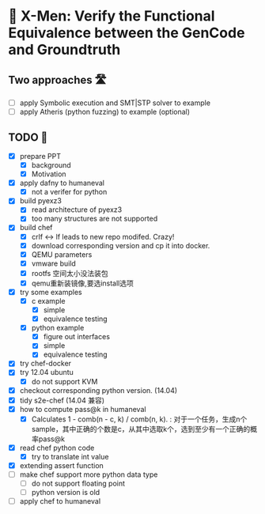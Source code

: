 # 🤖 X-Men: Verify the Functional Equivalence between the GenCode and Groundtruth
## Two approaches 🛣️
- [ ] apply Symbolic execution and SMT|STP solver to example
- [ ] apply Atheris (python fuzzing) to example (optional)
## TODO 📃
- [x] prepare PPT
  - [x] background
  - [x] Motivation
- [x] apply dafny to humaneval
  - [x] not a verifer for python
- [x] build pyexz3
  - [x] read architecture of pyexz3
  - [x] too many structures are not supported
- [x] build chef
  - [x] crlf <-> lf leads to new repo modifed. Crazy!
  - [x] download corresponding version and cp it into docker.
  - [x] QEMU parameters
  - [x] vmware build
  - [x] rootfs 空间太小没法装包
  - [x] qemu重新装镜像,要选install选项
- [x] try some examples
  - [x] c example
    - [x] simple
    - [x] equivalence testing
  - [x] python example
    - [x] figure out interfaces
    - [x] simple
    - [x] equivalence testing
- [x] try chef-docker
- [x] try 12.04 ubuntu
  - [x] do not support KVM
- [x] checkout corresponding python version. (14.04)
- [x] tidy s2e-chef (14.04 兼容)
- [x] how to compute pass@k in humaneval
  - [x] Calculates 1 - comb(n - c, k) / comb(n, k). : 对于一个任务，生成n个sample，其中正确的个数是c，从其中选取k个，选到至少有一个正确的概率pass@k
- [x] read chef python code
  - [x] try to translate int value
- [x] extending assert function
- [ ] make chef support more python data type
  - [ ] do not support floating point
  - [ ] python version is old
 - [ ] apply chef to humaneval